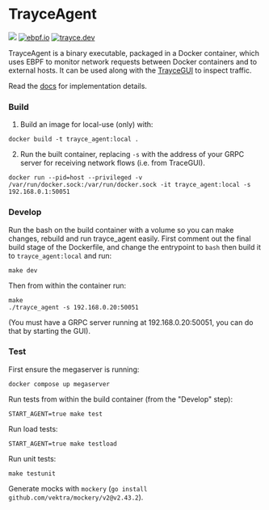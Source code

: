 # TrayceAgent
![](https://img.shields.io/badge/Go-1.23-blue)  [![ebpf.io](https://img.shields.io/badge/ebpf-yellow)](https://ebpf.io/) [![trayce.dev](https://img.shields.io/badge/Website-orange)](https://trayce.dev/)

TrayceAgent is a binary executable, packaged in a Docker container, which uses EBPF to monitor network requests between Docker containers and to external hosts. It can be used along with the [TrayceGUI](https://github.com/evanrolfe/trayce_gui/) to inspect traffic.

Read the [docs](https://github.com/evanrolfe/trayce_agent/tree/main/docs) for implementation details.

### Build

1. Build an image for local-use (only) with:
```
docker build -t trayce_agent:local .
```

2. Run the built container, replacing `-s` with the address of your GRPC server for receiving network flows (i.e. from TraceGUI).
```
docker run --pid=host --privileged -v /var/run/docker.sock:/var/run/docker.sock -it trayce_agent:local -s 192.168.0.1:50051
```

### Develop
Run the bash on the build container with a volume so you can make changes, rebuild and run trayce_agent easily. First comment out the final build stage of the Dockerfile, and change the entrypoint to `bash` then build it to `trayce_agent:local` and run:
```
make dev
```
Then from within the container run:
```
make
./trayce_agent -s 192.168.0.20:50051
```
(You must have a GRPC server running at 192.168.0.20:50051, you can do that by starting the GUI).

### Test
First ensure the megaserver is running:
```
docker compose up megaserver
```

Run tests from within the build container (from the "Develop" step):
```
START_AGENT=true make test
```

Run load tests:
```
START_AGENT=true make testload
```

Run unit tests:
```
make testunit
```

Generate mocks with `mockery` (`go install github.com/vektra/mockery/v2@v2.43.2`).
